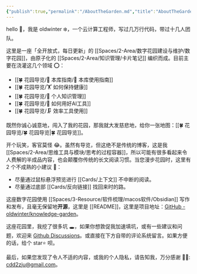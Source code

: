 ```yaml
---
{"publish":true,"permalink":"/AboutTheGarden.md","title":"AboutTheGarden","description":"上面这些字段，大多是为了适配第三方发布方案，如hugo和jekyll。","created":"2022-08-06","modified":"2024-10-23","published":"2025-07-08T14:05:33.272+08:00","tags":["本库教程"],"cssclasses":""}
---
```


hello 👋，我是 oldwinter ❄️，一个云计算工程师，写过几万行代码，带过十几人团队。

这里是一座「全开放式，每日更新」的 [[Spaces/2-Area/数字花园建设与维护/数字花园]]，由原子化的 [[Spaces/2-Area/知识管理/卡片笔记]] 编织而成。目前主要在浇灌这几个领域 ⭕：

- [[🍀 花园导览/🧰 本库指南/🧰 本库使用指南]]
- [[🍀 花园导览/🏋 如何保持健康]]
- [[🍀 花园导览/🧀 个人知识管理]]
- [[🍀 花园导览/🔧 如何用好AI工具]]
- [[🍀 花园导览/🗜 效率工具使用]]

既然你诚心诚意地，闯入了我的花园，那我就大发慈悲地，给你一张地图：[[🍀 花园导览/🍀 花园导览\|🍀 花园导览]]。

开个玩笑，客官莫怪 😂。虽然有导览，但这绝不是传统的博客，这是我 [[Spaces/2-Area/思维工具与模块/思考的过程容器]]，所以可能有很多看起来令人费解的半成品内容，也会颠覆你传统的长文阅读习惯。当您漫步花园时，这里有 2 个不成熟的小建议 💁：

- 尽量通过鼠标悬浮预览进行 [[Cards/上下文]] 不中断的阅读。
- 尽量通过底部 [[Cards/反向链接]] 找回来时的路。

这座数字花园使用 [[Spaces/3-Resource/软件梳理/macos软件/Obsidian]] 写作和发布，且毫无保留地**开源**，这里是 [[README]]，这里是项目地址：[GitHub - oldwinter/knowledge-garden](https://github.com/oldwinter/knowledge-garden)。

这座花园里，我挖了很多坑 🕳，如果你想敦促我加速填坑，或有一些建议和问题，欢迎来 [Github Discussions](https://github.com/oldwinter/knowledge-garden/discussions)。或直接在下方自带的评论系统留言。如果方便的话，给个 star⭐️ 呗。

最后，如果您发现了令人不适的内容，或我的个人隐私，请告知我，万分感谢 🦀🦀: cdd2zju@gmail.com。

